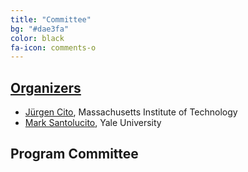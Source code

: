 ```yaml
---
title: "Committee"
bg: "#dae3fa"
color: black
fa-icon: comments-o
---
```


## [Organizers](mailto:{{site.orga-mail}})

* [Jürgen Cito](http://people.csail.mit.edu/jcito), Massachusetts Institute of Technology
* [Mark Santolucito](http://www.marksantolcuito.com), Yale University


## Program Committee
